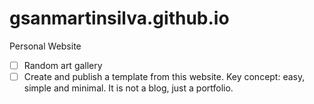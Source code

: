 # gsanmartinsilva.github.io
Personal Website

- [ ] Random art gallery
- [ ] Create and publish a template from this website. Key concept: easy, simple and minimal. It is not a blog, just a portfolio.
